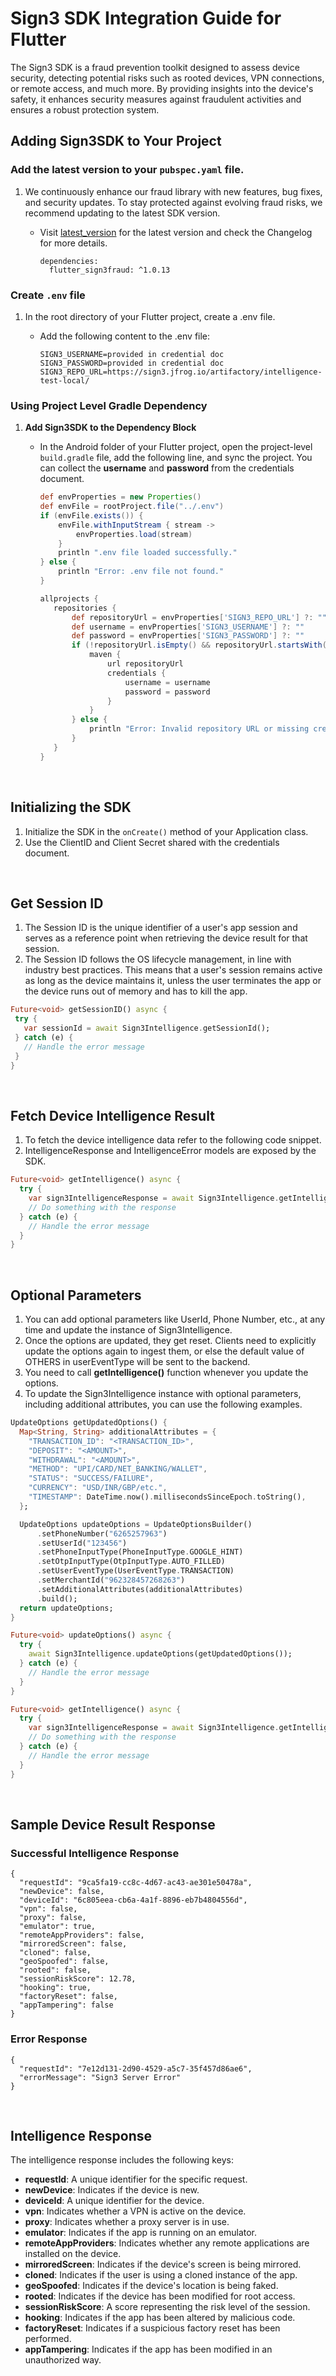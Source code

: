 # Sign3 SDK Integration Guide for Flutter

The Sign3 SDK is a fraud prevention toolkit designed to assess device security, detecting potential risks such as rooted devices, VPN connections, or remote access, and much more. By providing insights into the device's safety, it enhances security measures against fraudulent activities and ensures a robust protection system.

## Adding Sign3SDK to Your Project

### Add the latest version to your `pubspec.yaml` file.
1. We continuously enhance our fraud library with new features, bug fixes, and security updates. To stay protected against evolving fraud risks, we recommend updating to the latest SDK version.
   - Visit [latest_version](https://pub.dev/packages/fraud_sdk_flutter) for the latest version and check the Changelog for more details.

     ```dependency
     dependencies:
       flutter_sign3fraud: ^1.0.13
     ```

### Create `.env` file

1. In the root directory of your Flutter project, create a .env file.
   - Add the following content to the .env file:
     
     ``` credential
     SIGN3_USERNAME=provided in credential doc
     SIGN3_PASSWORD=provided in credential doc
     SIGN3_REPO_URL=https://sign3.jfrog.io/artifactory/intelligence-test-local/
      ```

### Using Project Level Gradle Dependency
1. **Add Sign3SDK to the Dependency Block**
   - In the Android folder of your Flutter project, open the project-level `build.gradle` file, add the following line, and sync the project. You can collect the **username** and **password** from the credentials document.

     ```groovy
     def envProperties = new Properties()
     def envFile = rootProject.file("../.env")
     if (envFile.exists()) {
         envFile.withInputStream { stream ->
             envProperties.load(stream)
         }
         println ".env file loaded successfully."
     } else {
         println "Error: .env file not found."
     }
     
     allprojects {
        repositories {
            def repositoryUrl = envProperties['SIGN3_REPO_URL'] ?: ""
            def username = envProperties['SIGN3_USERNAME'] ?: ""
            def password = envProperties['SIGN3_PASSWORD'] ?: ""
            if (!repositoryUrl.isEmpty() && repositoryUrl.startsWith("https://") && !repositoryUsername.isEmpty() && !repositoryPassword.isEmpty()) {
                maven {
                    url repositoryUrl
                    credentials {
                        username = username
                        password = password
                    }
                }
            } else {
                println "Error: Invalid repository URL or missing credentials in .env file."
            }
        }
     }
     ```
<br>

## Initializing the SDK
1. Initialize the SDK in the `onCreate()` method of your Application class.
2. Use the ClientID and Client Secret shared with the credentials document.
<br>

## Get Session ID

1. The Session ID is the unique identifier of a user's app session and serves as a reference point when retrieving the device result for that session.
2. The Session ID follows the OS lifecycle management, in line with industry best practices. This means that a user's session remains active as long as the device maintains it, unless the user terminates the app or the device runs out of memory and has to kill the app.
 
 ```dart
Future<void> getSessionID() async {
  try {
    var sessionId = await Sign3Intelligence.getSessionId();
  } catch (e) {
    // Handle the error message 
  }
}
```
<br>

## Fetch Device Intelligence Result

1. To fetch the device intelligence data refer to the following code snippet.
2. IntelligenceResponse and IntelligenceError models are exposed by the SDK.

```dart
Future<void> getIntelligence() async {
  try {
    var sign3IntelligenceResponse = await Sign3Intelligence.getIntelligence();
    // Do something with the response
  } catch (e) {
    // Handle the error message 
  }
}
```
<br>

## Optional Parameters
1.	You can add optional parameters like UserId, Phone Number, etc., at any time and update the instance of Sign3Intelligence.
2.	Once the options are updated, they get reset. Clients need to explicitly update the options again to ingest them, or else the default value of OTHERS in userEventType will be sent to the backend.
3.	You need to call **getIntelligence()** function whenever you update the options.
4.	To update the Sign3Intelligence instance with optional parameters, including additional attributes, you can use the following examples.

```dart
UpdateOptions getUpdatedOptions() {
  Map<String, String> additionalAttributes = {
    "TRANSACTION_ID": "<TRANSACTION_ID>",
    "DEPOSIT": "<AMOUNT>",
    "WITHDRAWAL": "<AMOUNT>",
    "METHOD": "UPI/CARD/NET_BANKING/WALLET",
    "STATUS": "SUCCESS/FAILURE",
    "CURRENCY": "USD/INR/GBP/etc.",
    "TIMESTAMP": DateTime.now().millisecondsSinceEpoch.toString(),
  };

  UpdateOptions updateOptions = UpdateOptionsBuilder()
      .setPhoneNumber("6265257963")
      .setUserId("123456")
      .setPhoneInputType(PhoneInputType.GOOGLE_HINT)
      .setOtpInputType(OtpInputType.AUTO_FILLED)
      .setUserEventType(UserEventType.TRANSACTION)
      .setMerchantId("962328457268263")
      .setAdditionalAttributes(additionalAttributes)
      .build();
  return updateOptions;
}

Future<void> updateOptions() async {
  try {
    await Sign3Intelligence.updateOptions(getUpdatedOptions());
  } catch (e) {
    // Handle the error message 
  }
}

Future<void> getIntelligence() async {
  try {
    var sign3IntelligenceResponse = await Sign3Intelligence.getIntelligence();
    // Do something with the response
  } catch (e) {
    // Handle the error message 
  }
}
```
<br>

## Sample Device Result Response

### Successful Intelligence Response

```response
{
  "requestId": "9ca5fa19-cc8c-4d67-ac43-ae301e50478a",
  "newDevice": false,
  "deviceId": "6c805eea-cb6a-4a1f-8896-eb7b4804556d",
  "vpn": false,
  "proxy": false,
  "emulator": true,
  "remoteAppProviders": false,
  "mirroredScreen": false,
  "cloned": false,
  "geoSpoofed": false,
  "rooted": false,
  "sessionRiskScore": 12.78,
  "hooking": true,
  "factoryReset": false,
  "appTampering": false
}

```
### Error Response

```error
{
  "requestId": "7e12d131-2d90-4529-a5c7-35f457d86ae6",
  "errorMessage": "Sign3 Server Error"
}
```
<br>

## Intelligence Response

The intelligence response includes the following keys:

- **requestId**: A unique identifier for the specific request.
- **newDevice**: Indicates if the device is new.
- **deviceId**: A unique identifier for the device.
- **vpn**: Indicates whether a VPN is active on the device.
- **proxy**: Indicates whether a proxy server is in use.
- **emulator**: Indicates if the app is running on an emulator.
- **remoteAppProviders**: Indicates whether any remote applications are installed on the device.
- **mirroredScreen**: Indicates if the device's screen is being mirrored.
- **cloned**: Indicates if the user is using a cloned instance of the app.
- **geoSpoofed**: Indicates if the device's location is being faked.
- **rooted**: Indicates if the device has been modified for root access.
- **sessionRiskScore**: A score representing the risk level of the session.
- **hooking**: Indicates if the app has been altered by malicious code.
- **factoryReset**: Indicates if a suspicious factory reset has been performed.
- **appTampering**: Indicates if the app has been modified in an unauthorized way.


